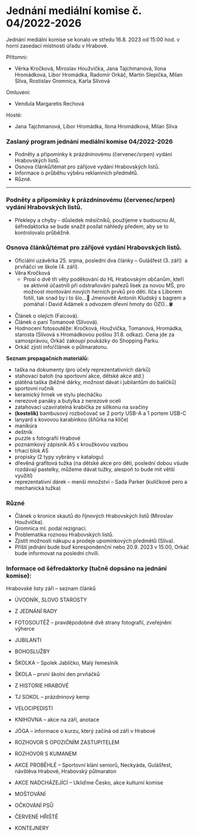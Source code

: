 # Jednání mediální komise č. 04/2022-2026

Jednání mediální komise se konalo ve středu 16.8. 2023 od 15:00 hod. v horní zasedací místnosti úřadu v Hrabové.

Přítomni:
- Věrka Kročková, Miroslav Houžvička, Jana Tajchmanová, Ilona Hromádková, Libor Hromádka, Radomír Orkáč, Martin Slepička, Milan Slíva, Rostislav Gromnica, Karla Slívová

Omluveni:
- Vendula Margaretis Rechová

Hosté:
- Jana Tajchmanová, Libor Hromádka, Ilona Hromádková, Milan Slíva

### Zaslaný program jednání mediální komise 04/2022-2026

- Podněty a připomínky k prázdninovému (červenec/srpen) vydání Hrabovských listů.
- Osnova článků/témat pro zářijové vydání Hrabovských listů.
- Informace o průběhu výběru reklamních předmětů.
- Různé.

---

### Podněty a připomínky k prázdninovému (červenec/srpen) vydání Hrabovských listů.
- Překlepy a chyby - důsledek měsíčníků, použijeme v budoucnu AI, šéfredaktorka se bude snažit posílat náhledy předem, aby se to kontrolovalo průběžně.
### Osnova článků/témat pro zářijové vydání Hrabovských listů.

- Oficiální uzávěrka 25. srpna, poslední dva články – Gulášfest (3. září)  a prvňáčci ve škole (4. září).
- Věra Kročková
	- Prosí o dvě tři věty poděkování do HL Hrabovským občanům, kteří se aktivně účastnili při odstraňování pařezů lisek za novou MŠ, pro možnost montování nových herních prvků pro děti. Ilča s Liborem fotili, tak snad by i to šlo...🙏 Jmenovitě Antonín Kludský s bagrem a pomáhal i David Adámek s odvozem dřevní hmoty do OZO...🍀
* Článek o olejích (Faicová).
* Článek o paní Tomanové (Slívová).
* Hodnocení fotosoutěže: Kročková, Houžvička, Tomanová, Hromádka, starosta (Slívová s Hromádkovou pošlou 31.8. odkaz). Cena jde za samosprávou, Orkáč zakoupí poukázky do Shopping Parku.
* Orkáč zjistí info/článek o půlmaratonu.
 
**Seznam propagačních materiálů:**

- taška na dokumenty (pro účely reprezentativních dárků)
- stahovací batoh (na sportovní akce, dětské akce atd.)
- plátěná taška (běžné dárky, možnost dávat i jubilantům do balíčků)
- sportovní ručník
- keramický hrnek ve stylu plecháčku
- nerezové panáky a butylka z nerezové oceli
- zatahovací uzavíratelná krabička ze silikonu na svačiny
- **(kostelík)** bambusový rozbočovač se 2 porty USB-A a 1 portem USB-C
- lanyard s kovovou karabinkou (šňůrka na klíče)
- manikúra
- deštník
- puzzle s fotografií Hrabové
- poznámkový zápisník A5 s kroužkovou vazbou
- trhací blok A5
- propisky (2 typy vybrány v katalogu)
- dřevěná grafitová tužka (na dětské akce pro děti, poslední dobou všude rozdávají pastelky, můžeme dávat tužky, alespoň to bude mít větší využití)
- reprezentativní dárek – menší množství – Sada Parker (kuličkové pero a mechanická tužka)

### Různé

- Článek o kronice skautů do říjnových Hrabovských listů (Miroslav Houžvička).
- Gromnica ml. podal rezignaci.
- Problematika roznosu Hrabovských listů.
- Zjistit možnosti nákupu a prodeje upomínkových předmětů (Slíva).
- Příští jednání bude buď korespondenční nebo 20.9. 2023 v 15:00, Orkáč bude informovat na poslední chvíli.
### Informace od šéfredaktorky **(tučně dopsáno na jednání komise)**:

Hrabovské listy září – seznam článků
- ÚVODNÍK, SLOVO STAROSTY
- Z JEDNÁNÍ RADY
- FOTOSOUTĚŽ – pravděpodobně dvě strany fotografií, zveřejnění výherce
- JUBILANTI
- BOHOSLUŽBY
- ŠKOLKA – Spolek Jablíčko, Malý řemeslník
- ŠKOLA – první školní den prvňáčků
- Z HISTORIE HRABOVÉ
- TJ SOKOL – prázdninový kemp
- VELOCIPEDISTI
- KNIHOVNA – akce na září, anotace
- JÓGA – informace o kurzu, který začíná od září v Hrabové
- ROZHOVOR S OPOZIČNÍM ZASTUPITELEM
- ROZHOVOR S KUMANEM
- AKCE PROBĚHLÉ – Sportovní klání seniorů, Neckyáda, Gulášfest, návštěva Hrabové, Hrabovský půlmaraton

- AKCE NADCHÁZEJÍCÍ – Ukliďme Česko, akce kulturní komise
- MOŠTOVÁNÍ
- OČKOVÁNÍ PSŮ
- ČERVENÉ HŘIŠTĚ
- KONTEJNERY